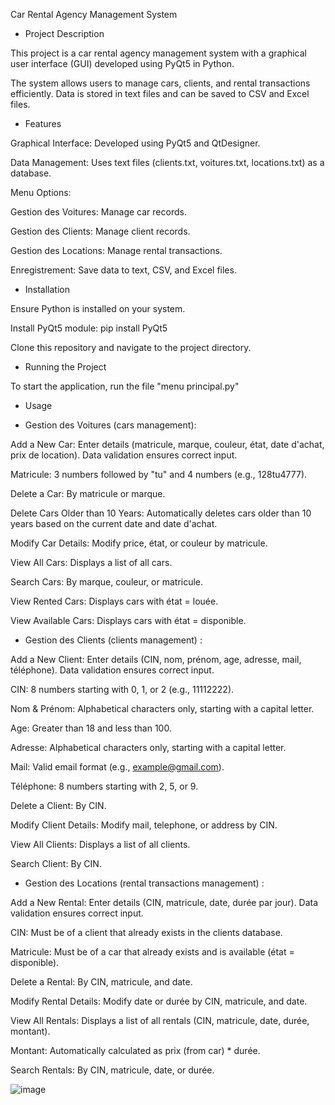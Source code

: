 Car Rental Agency Management System

- Project Description

This project is a car rental agency management system with a graphical user interface (GUI) developed using PyQt5 in Python.

The system allows users to manage cars, clients, and rental transactions efficiently. Data is stored in text files and can be saved to CSV and Excel files.

- Features
  
Graphical Interface: Developed using PyQt5 and QtDesigner.

Data Management: Uses text files (clients.txt, voitures.txt, locations.txt) as a database.

Menu Options:

Gestion des Voitures: Manage car records.

Gestion des Clients: Manage client records.

Gestion des Locations: Manage rental transactions.

Enregistrement: Save data to text, CSV, and Excel files.

- Installation
  
Ensure Python is installed on your system.

Install PyQt5 module: pip install PyQt5

Clone this repository and navigate to the project directory.

- Running the Project

To start the application, run the file "menu principal.py"

- Usage

- Gestion des Voitures (cars management):

Add a New Car: Enter details (matricule, marque, couleur, état, date d'achat, prix de location). Data validation ensures correct input.

Matricule: 3 numbers followed by "tu" and 4 numbers (e.g., 128tu4777).

Delete a Car: By matricule or marque.

Delete Cars Older than 10 Years: Automatically deletes cars older than 10 years based on the current date and date d'achat.

Modify Car Details: Modify price, état, or couleur by matricule.

View All Cars: Displays a list of all cars.

Search Cars: By marque, couleur, or matricule.

View Rented Cars: Displays cars with état = louée.

View Available Cars: Displays cars with état = disponible.

- Gestion des Clients (clients management) :

Add a New Client: Enter details (CIN, nom, prénom, age, adresse, mail, téléphone). Data validation ensures correct input.

CIN: 8 numbers starting with 0, 1, or 2 (e.g., 11112222).

Nom & Prénom: Alphabetical characters only, starting with a capital letter.

Age: Greater than 18 and less than 100.

Adresse: Alphabetical characters only, starting with a capital letter.

Mail: Valid email format (e.g., example@gmail.com).

Téléphone: 8 numbers starting with 2, 5, or 9.

Delete a Client: By CIN.

Modify Client Details: Modify mail, telephone, or address by CIN.

View All Clients: Displays a list of all clients.

Search Client: By CIN.

- Gestion des Locations (rental transactions management) :

Add a New Rental: Enter details (CIN, matricule, date, durée par jour). Data validation ensures correct input.

CIN: Must be of a client that already exists in the clients database.

Matricule: Must be of a car that already exists and is available (état = disponible).

Delete a Rental: By CIN, matricule, and date.

Modify Rental Details: Modify date or durée by CIN, matricule, and date.

View All Rentals: Displays a list of all rentals (CIN, matricule, date, durée, montant).

Montant: Automatically calculated as prix (from car) * durée.

Search Rentals: By CIN, matricule, date, or durée.

![image](https://github.com/aya-zid/Car_Rental_Agency_Management/assets/71102523/bcb93afe-4998-4be1-823e-f72b98cac882)


